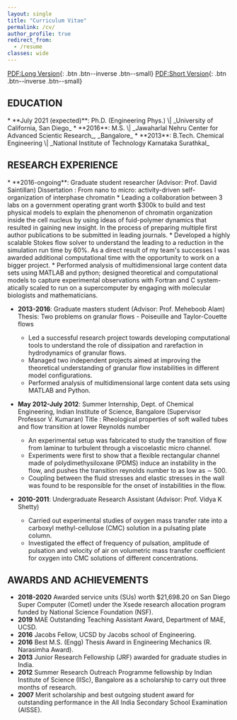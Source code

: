 ```yaml
---
layout: single
title: "Curriculum Vitae"
permalink: /cv/
author_profile: true
redirect_from:
  - /resume
classes: wide
---
```


[PDF:Long Version](https://drive.google.com/file/d/1s6ccny89q8tg4Hj5qP1Q1OtdMJnd4mTE/view?usp=sharing){: .btn .btn--inverse .btn--small}
[PDF:Short Version](https://drive.google.com/file/d/1PAn-iX0LTCsofbQeFbrlLfbrIOFKlpog/view?usp=sharing){: .btn .btn--inverse .btn--small}

<h2>EDUCATION</h2>
* **July 2021 (expected)**: Ph.D. (Engineering Phys.) \| _University of California, San Diego_
* **2016**: M.S. \| _Jawaharlal Nehru Center for Advanced Scientic Research_, _Bangalore_
* **2013**: B.Tech. Chemical Engineering \| _National Institute of Technology Karnataka Surathkal_

<h2>RESEARCH EXPERIENCE</h2>
* **2016-ongoing**: Graduate student researcher (Advisor: Prof. David Saintillan)
  Dissertation : From nano to micro: activity-driven self-organization of interphase chromatin
  * Leading a collaboration between 3 labs on a government operating grant worth $300k to build and
test physical models to explain the phenomenon of chromatin organization inside the cell nucleus by
using ideas of fuid-polymer dynamics that resulted in gaining new insight. In the process of preparing
multiple first author publications to be submitted in leading journals.
  * Developed a highly scalable Stokes flow solver to understand the leading to a reduction in the simulation
run time by 60%. As a direct result of my team's successes I was awarded additional computational
time with the opportunity to work on a bigger project.
  * Performed analysis of multidimensional large content data sets using MATLAB and python; designed
theoretical and computational models to capture experimental observations with Fortran and C system-
atically scaled to run on a supercomputer by engaging with molecular biologists and mathematicians.

* **2013-2016**: Graduate masters student (Advisor: Prof. Meheboob Alam)
 Thesis: Two problems on granular flows - Poiseuille and Taylor-Couette flows
  * Led a successful research project towards developing computational tools to understand the role of
dissipation and rarefaction in hydrodynamics of granular flows.
  * Managed two independent projects aimed at improving the theoretical understanding of granular 
flow instabilities in different model configurations.
  * Performed analysis of multidimensional large content data sets using MATLAB and Python.

* **May 2012-July 2012**: Summer Internship, Dept. of Chemical Engineering, Indian Institute of Science, Bangalore (Supervisor Professor V. Kumaran)
 Title : Rheological properties of soft walled tubes and flow transition at lower Reynolds number
  * An experimental setup was fabricated to study the transition of flow from laminar to turbulent through a viscoelastic micro channel.
  * Experiments were first to show that a flexible rectangular channel made of polydimethysiloxane (PDMS)
induce an instability in the flow, and pushes the transition reynolds number to as low as ∼ 500.
  * Coupling between the fluid stresses and elastic stresses in the wall was found to be responsible for the
onset of instabilities in the flow.
* **2010-2011**: Undergraduate Research Assistant (Advisor: Prof. Vidya K Shetty)
  * Carried out experimental studies of oxygen mass transfer rate into a carboxyl methyl-cellulose (CMC)
solution in a pulsating plate column.
  * Investigated the effect of frequency of pulsation, amplitude of pulsation and velocity of air on volumetric
mass transfer coefficient for oxygen into CMC solutions of different concentrations.

<h2>AWARDS AND ACHIEVEMENTS</h2>

* **2018-2020** Awarded service units (SUs) worth $21,698.20 on San Diego Super Computer (Comet) under the Xsede
research allocation program funded by National Science Foundation (NSF).
* **2019** MAE Outstanding Teaching Assistant Award, Department of MAE, UCSD.
* **2016** Jacobs Fellow, UCSD by Jacobs school of Engineering.
* **2016** Best M.S. (Engg) Thesis Award in Engineering Mechanics (R. Narasimha Award).
* **2013** Junior Research Fellowship (JRF) awarded for graduate studies in India.
* **2012** Summer Research Outreach Programme fellowship by Indian Institute of Science (IISc), Bangalore as
a scholarship to carry out three months of research.
* **2007** Merit scholarship and best outgoing student award for outstanding performance in the All
India Secondary School Examination (AISSE).
